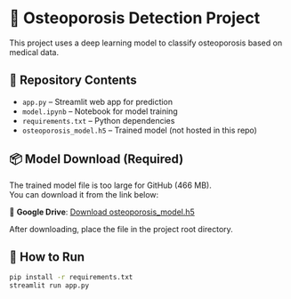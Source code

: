 # 🦴 Osteoporosis Detection Project

This project uses a deep learning model to classify osteoporosis based on medical data.

## 📁 Repository Contents

- `app.py` – Streamlit web app for prediction
- `model.ipynb` – Notebook for model training
- `requirements.txt` – Python dependencies
- `osteoporosis_model.h5` – Trained model (not hosted in this repo)

## 📦 Model Download (Required)

The trained model file is too large for GitHub (466 MB).  
You can download it from the link below:

🔗 **Google Drive**: [Download osteoporosis_model.h5](https://drive.google.com/file/d/14ZMETk2adNeTztXkHeiZoRWGLFi-5Y5e/view?usp=sharing)

After downloading, place the file in the project root directory.

## 🚀 How to Run

```bash
pip install -r requirements.txt
streamlit run app.py
